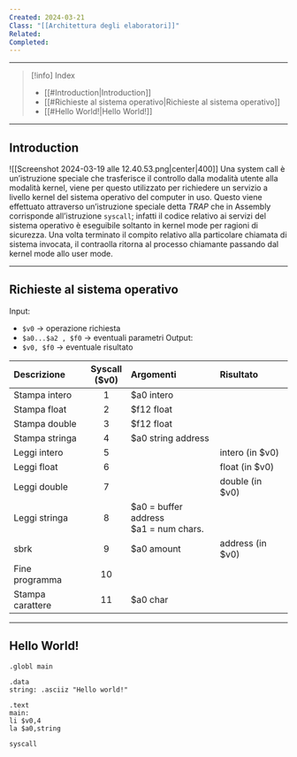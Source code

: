 ```yaml
---
Created: 2024-03-21
Class: "[[Architettura degli elaboratori]]"
Related: 
Completed:
---
```

---
>[!info] Index
>- [[#Introduction|Introduction]]
>- [[#Richieste al sistema operativo|Richieste al sistema operativo]]
>- [[#Hello World!|Hello World!]]

---
## Introduction
![[Screenshot 2024-03-19 alle 12.40.53.png|center|400]]
Una system call è un’istruzione speciale che trasferisce il controllo dalla modalità utente alla modalità kernel, viene per questo utilizzato per richiedere un servizio a livello kernel del sistema operativo del computer in uso.
Questo viene effettuato attraverso un’istruzione speciale detta *TRAP* che in Assembly corrisponde all’istruzione `syscall`; infatti il codice relativo ai servizi del sistema operativo è eseguibile soltanto in kernel mode per ragioni di sicurezza.
Una volta terminato il compito relativo alla particolare chiamata di sistema invocata, il contraolla ritorna al processo chiamante passando dal kernel mode allo user mode.

---
## Richieste al sistema operativo
Input:
- `$v0` → operazione richiesta
- `$a0...$a2 , $f0` → eventuali parametri
Output:
- `$v0, $f0` → eventuale risultato

| Descrizione      | Syscall<br>($v0) | Argomenti                                  | Risultato        |
| :--------------- | :--------------: | :----------------------------------------- | :--------------- |
| Stampa intero    |        1         | $a0 intero                                 |                  |
| Stampa float     |        2         | $f12 float                                 |                  |
| Stampa double    |        3         | $f12 float                                 |                  |
| Stampa stringa   |        4         | $a0 string address                         |                  |
| Leggi intero     |        5         |                                            | intero (in $v0)  |
| Leggi float      |        6         |                                            | float (in $v0)   |
| Leggi double     |        7         |                                            | double (in $v0)  |
| Leggi stringa    |        8         | \$a0 = buffer address<br>\$a1 = num chars. |                  |
| sbrk             |        9         | $a0 amount                                 | address (in $v0) |
| Fine programma   |        10        |                                            |                  |
| Stampa carattere |        11        | $a0 char                                   |                  |

---
## Hello World!

```arm-asm
.globl main

.data
string: .asciiz "Hello world!"

.text
main:
li $v0,4
la $a0,string

syscall
```

